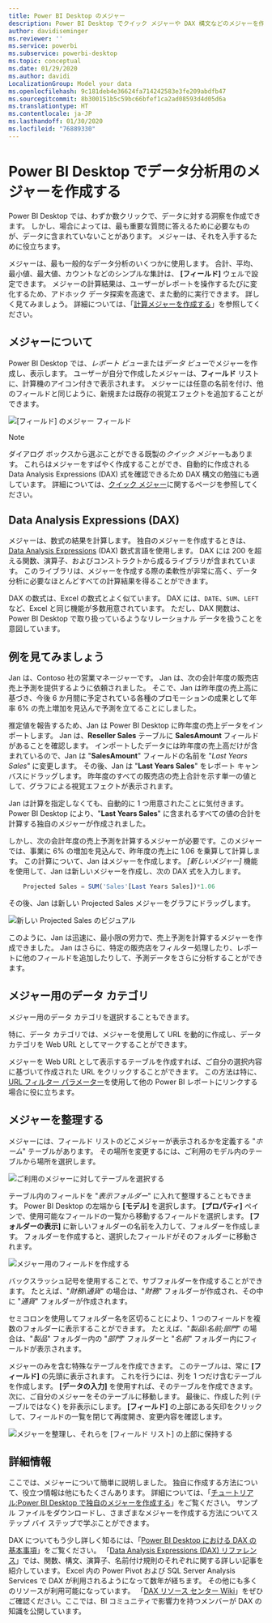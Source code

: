 ```yaml
---
title: Power BI Desktop のメジャー
description: Power BI Desktop でクイック メジャーや DAX 構文などのメジャーを作成して使用する
author: davidiseminger
ms.reviewer: ''
ms.service: powerbi
ms.subservice: powerbi-desktop
ms.topic: conceptual
ms.date: 01/29/2020
ms.author: davidi
LocalizationGroup: Model your data
ms.openlocfilehash: 9c181deb4e36624fa714242583e3fe209abdfb47
ms.sourcegitcommit: 8b300151b5c59bc66bfef1ca2ad08593d4d05d6a
ms.translationtype: HT
ms.contentlocale: ja-JP
ms.lasthandoff: 01/30/2020
ms.locfileid: "76889330"
---
```

# <a name="create-measures-for-data-analysis-in-power-bi-desktop"></a>Power BI Desktop でデータ分析用のメジャーを作成する

Power BI Desktop では、わずか数クリックで、データに対する洞察を作成できます。 しかし、場合によっては、最も重要な質問に答えるために必要なものが、データに含まれていないことがあります。 メジャーは、それを入手するために役立ちます。

メジャーは、最も一般的なデータ分析のいくつかに使用します。 合計、平均、最小値、最大値、カウントなどのシンプルな集計は、 **[フィールド]** ウェルで設定できます。 メジャーの計算結果は、ユーザーがレポートを操作するたびに変化するため、アドホック データ探索を高速で、また動的に実行できます。 詳しく見てみましょう。 詳細については、「[計算メジャーを作成する](/learn/modules/model-data-power-bi/4b-create-calculated-measures)」を参照してください。

## <a name="understanding-measures"></a>メジャーについて

Power BI Desktop では、*レポート ビュー*または*データ ビュー*でメジャーを作成し、表示します。 ユーザーが自分で作成したメジャーは、**フィールド** リストに、計算機のアイコン付きで表示されます。 メジャーには任意の名前を付け、他のフィールドと同じように、新規または既存の視覚エフェクトを追加することができます。

![[フィールド] のメジャー フィールド](media/desktop-measures/measuresinpbid_measinfieldlist.png)

> [!NOTE]
> ダイアログ ボックスから選ぶことができる既製の*クイック メジャー*もあります。 これらはメジャーをすばやく作成することができ、自動的に作成される Data Analysis Expressions (DAX) 式を確認できるため DAX 構文の勉強にも適しています。 詳細については、[クイック メジャー](desktop-quick-measures.md)に関するページを参照してください。
> 
> 

## <a name="data-analysis-expressions"></a>Data Analysis Expressions (DAX)

メジャーは、数式の結果を計算します。 独自のメジャーを作成するときは、[Data Analysis Expressions](/dax/) (DAX) 数式言語を使用します。 DAX には 200 を超える関数、演算子、およびコンストラクトから成るライブラリが含まれています。 このライブラリは、メジャーを作成する際の柔軟性が非常に高く、データ分析に必要なほとんどすべての計算結果を得ることができます。

DAX の数式は、Excel の数式とよく似ています。 DAX には、`DATE`、`SUM`、`LEFT` など、Excel と同じ機能が多数用意されています。 ただし、DAX 関数は、Power BI Desktop で取り扱っているようなリレーショナル データを扱うことを意図しています。

## <a name="lets-look-at-an-example"></a>例を見てみましょう

Jan は、Contoso 社の営業マネージャーです。 Jan は、次の会計年度の販売店売上予測を提供するように依頼されました。 そこで、Jan は昨年度の売上高に基づき、今後 6 か月間に予定されている各種のプロモーションの成果として年率 6% の売上増加を見込んで予測を立てることにしました。

推定値を報告するため、Jan は Power BI Desktop に昨年度の売上データをインポートします。 Jan は、**Reseller Sales** テーブルに **SalesAmount** フィールドがあることを確認します。 インポートしたデータには昨年度の売上高だけが含まれているので、Jan は "**SalesAmount**" フィールドの名前を "*Last Years Sales*" に変更します。 その後、Jan は "**Last Years Sales**" をレポート キャンバスにドラッグします。 昨年度のすべての販売店の売上合計を示す単一の値として、グラフによる視覚エフェクトが表示されます。

Jan は計算を指定しなくても、自動的に 1 つ用意されたことに気付きます。 Power BI Desktop により、"**Last Years Sales**" に含まれるすべての値の合計を計算する独自のメジャーが作成されました。

しかし、次の会計年度の売上予測を計算するメジャーが必要です。このメジャーでは、事業に 6% の増加を見込んで、昨年度の売上に 1.06 を乗算して計算します。 この計算について、Jan はメジャーを作成します。 *[新しいメジャー]* 機能を使用して、Jan は新しいメジャーを作成し、次の DAX 式を入力します。

```sql
    Projected Sales = SUM('Sales'[Last Years Sales])*1.06
```

その後、Jan は新しい Projected Sales メジャーをグラフにドラッグします。

![新しい Projected Sales のビジュアル](media/desktop-measures/measuresinpbid_lastyearsales.png)

このように、Jan は迅速に、最小限の労力で、売上予測を計算するメジャーを作成できました。 Jan はさらに、特定の販売店をフィルター処理したり、レポートに他のフィールドを追加したりして、予測データをさらに分析することができます。

## <a name="data-categories-for-measures"></a>メジャー用のデータ カテゴリ

メジャー用のデータ カテゴリを選択することもできます。

特に、データ カテゴリでは、メジャーを使用して URL を動的に作成し、データ カテゴリを Web URL としてマークすることができます。

メジャーを Web URL として表示するテーブルを作成すれば、ご自分の選択内容に基づいて作成された URL をクリックすることができます。 この方法は特に、[URL フィルター パラメーター](service-url-filters.md)を使用して他の Power BI レポートにリンクする場合に役に立ちます。

## <a name="organizing-your-measures"></a>メジャーを整理する

メジャーには、フィールド リストのどこメジャーが表示されるかを定義する "*ホーム*" テーブルがあります。 その場所を変更するには、ご利用のモデル内のテーブルから場所を選択します。

![ご利用のメジャーに対してテーブルを選択する](media/desktop-measures/measures-03.png)

テーブル内のフィールドを "*表示フォルダー*" に入れて整理することもできます。 Power BI Desktop の左端から **[モデル]** を選択します。 **[プロパティ]** ペインで、使用可能なフィールドの一覧から移動するフィールドを選択します。 **[フォルダーの表示]** に新しいフォルダーの名前を入力して、フォルダーを作成します。 フォルダーを作成すると、選択したフィールドがそのフォルダーに移動されます。

![メジャー用のフィールドを作成する](media/desktop-measures/measures-04.gif)

バックスラッシュ記号を使用することで、サブフォルダーを作成することができます。 たとえば、"*財務\通貨*" の場合は、"*財務*" フォルダーが作成され、その中に "*通貨*" フォルダーが作成されます。

セミコロンを使用してフォルダー名を区切ることにより、1 つのフィールドを複数のフォルダーに表示することができます。 たとえば、"*製品\名前;部門*" の場合は、"*製品*" フォルダー内の "*部門*" フォルダーと "*名前*" フォルダー内にフィールドが表示されます。

メジャーのみを含む特殊なテーブルを作成できます。 このテーブルは、常に **[フィールド]** の先頭に表示されます。 これを行うには、列を 1 つだけ含むテーブルを作成します。 **[データの入力]** を使用すれば、そのテーブルを作成できます。 次に、ご自分のメジャーをそのテーブルに移動します。 最後に、作成した列 (テーブルではなく) を非表示にします。 **[フィールド]** の上部にある矢印をクリックして、フィールドの一覧を閉じて再度開き、変更内容を確認します。

![メジャーを整理し、それらを [フィールド リスト] の上部に保持する](media/desktop-measures/measures-05.png)

## <a name="learn-more"></a>詳細情報

ここでは、メジャーについて簡単に説明しました。 独自に作成する方法について、役立つ情報は他にもたくさんあります。 詳細については、「[チュートリアル:Power BI Desktop で独自のメジャーを作成する](desktop-tutorial-create-measures.md)」をご覧ください。 サンプル ファイルをダウンロードし、さまざまなメジャーを作成する方法についてステップ バイ ステップで学ぶことができます。  

DAX についてもう少し詳しく知るには、「[Power BI Desktop における DAX の基本事項](desktop-quickstart-learn-dax-basics.md)」をご覧ください。 「[Data Analysis Expressions (DAX) リファレンス](/dax/)」では、関数、構文、演算子、名前付け規則のそれぞれに関する詳しい記事を紹介しています。 Excel 内の Power Pivot および SQL Server Analysis Services で DAX が利用されるようになって数年が経ちます。 その他にも多くのリソースが利用可能になっています。 「[DAX リソース センター Wiki](https://social.technet.microsoft.com/wiki/contents/articles/1088.dax-resource-center.aspx)」をぜひご確認ください。ここでは、BI コミュニティで影響力を持つメンバーが DAX の知識を公開しています。
